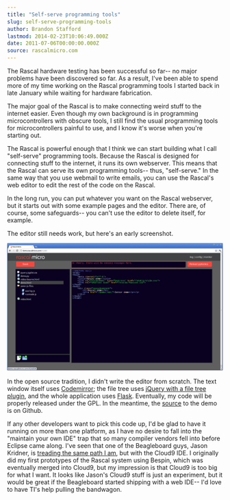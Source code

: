 ```yaml
---
title: "Self-serve programming tools"
slug: self-serve-programming-tools
author: Brandon Stafford
lastmod: 2014-02-23T10:06:49.000Z
date: 2011-07-06T00:00:00.000Z
source: rascalmicro.com
---
```

The Rascal hardware testing has been successful so far-- no major problems have been discovered so far. As a result, I've been able to spend more of my time working on the Rascal programming tools I started back in late January while waiting for hardware fabrication.

The major goal of the Rascal is to make connecting weird stuff to the internet easier. Even though my own background is in programming microcontrollers with obscure tools, I still find the usual programming tools for microcontrollers painful to use, and I know it's worse when you're starting out.

The Rascal is powerful enough that I think we can start building what I call "self-serve" programming tools. Because the Rascal is designed for connecting stuff to the internet, it runs its own webserver. This means that the Rascal can serve its own programming tools-- thus, "self-serve." In the same way that you use webmail to write emails, you can use the Rascal's web editor to edit the rest of the code on the Rascal.

In the long run, you can put whatever you want on the Rascal webserver, but it starts out with some example pages and the editor. There are, of course, some safeguards-- you can't use the editor to delete itself, for example.

The editor still needs work, but here's an early screenshot.

<a href="/img/proto-web-editor-2011-06-21.png"><img class="span14" src="/img/proto-web-editor-2011-06-21.png" width="950px"></a>

In the open source tradition, I didn't write the editor from scratch. The text window itself uses [Codemirror][1]; the file tree uses [jQuery with a file tree plugin][2], and the whole application uses [Flask][3]. Eventually, my code will be properly released under the GPL. In the meantime, the [source][4] to the demo is on Github.

If any other developers want to pick this code up, I'd be glad to have it running on more than one platform, as I have no desire to fall into the "maintain your own IDE" trap that so many compiler vendors fell into before Eclipse came along. I've seen that one of the Beagleboard guys, Jason Kridner, is [treading the same path I am][5], but with the Cloud9 IDE. I originally did my first prototypes of the Rascal system using Bespin, which was eventually merged into Cloud9, but my impression is that Cloud9 is too big for what I want. It looks like Jason's Cloud9 stuff is just an experiment, but it would be great if the Beagleboard started shipping with a web IDE-- I'd love to have TI's help pulling the bandwagon.

[1]: http://codemirror.net/
[2]: http://abeautifulsite.net/blog/2008/03/jquery-file-tree/
[3]: http://flask.pocoo.org/
[4]: https://github.com/rascalmicro/control-freak/blob/master/templates/editor.html
[5]: http://blog.hangerhead.com/2011/03/nodejs-based-cloud9-javascript-ide.html

